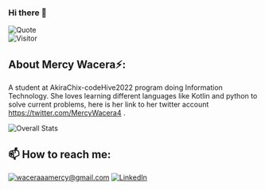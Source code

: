 ### Hi there 👋


![Quote](https://github-readme-quotes.herokuapp.com/quote?font=Redressed) <br/>
![Visitor](https://visitor-badge.laobi.icu/badge?page_id=WaceraMercyThird.Object-Oriented-Programming )


<h2> About Mercy Wacera⚡:</h2>

A student at AkiraChix-codeHive2022 program doing Information Technology. She loves learning different languages like Kotlin and python to solve current problems, here is her link to her twitter account https://twitter.com/MercyWacera4 .

![Overall Stats](https://github-readme-stats.vercel.app/api?username=WaceraMercyThird&count_private=true&show_icons=true&hide=contribs)


<h2>📫 How to reach me:</h2>

<a href="mailto:waceraaamercy@gmail.com">![waceraaamercy@gmail.com](https://img.shields.io/badge/Gmail-D14836?style=for-the-badge&logo=gmail&logoColor=white)</a> <a href="https://www.linkedin.com/in/mercy-wacera-206671233/">![LinkedIn](https://img.shields.io/badge/LinkedIn-0077B5?style=for-the-badge&logo=linkedin&logoColor=white)</a>









